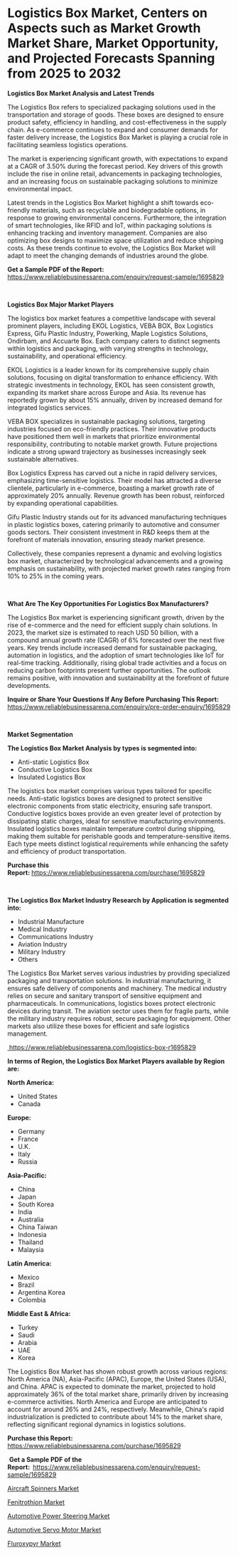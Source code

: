 <p><h1>Logistics Box Market, Centers on Aspects such as Market Growth Market Share, Market Opportunity, and Projected Forecasts Spanning from 2025 to 2032</h1></p><p><strong>Logistics Box Market Analysis and Latest Trends</strong></p>
<p><p>The Logistics Box refers to specialized packaging solutions used in the transportation and storage of goods. These boxes are designed to ensure product safety, efficiency in handling, and cost-effectiveness in the supply chain. As e-commerce continues to expand and consumer demands for faster delivery increase, the Logistics Box Market is playing a crucial role in facilitating seamless logistics operations.</p><p>The market is experiencing significant growth, with expectations to expand at a CAGR of 3.50% during the forecast period. Key drivers of this growth include the rise in online retail, advancements in packaging technologies, and an increasing focus on sustainable packaging solutions to minimize environmental impact. </p><p>Latest trends in the Logistics Box Market highlight a shift towards eco-friendly materials, such as recyclable and biodegradable options, in response to growing environmental concerns. Furthermore, the integration of smart technologies, like RFID and IoT, within packaging solutions is enhancing tracking and inventory management. Companies are also optimizing box designs to maximize space utilization and reduce shipping costs. As these trends continue to evolve, the Logistics Box Market will adapt to meet the changing demands of industries around the globe.</p></p>
<p><strong>Get a Sample PDF of the Report:&nbsp;</strong> <a href="https://www.reliablebusinessarena.com/enquiry/request-sample/1695829?utm_campaign=1943&utm_medium=2&utm_source=Github&utm_content=ia&utm_term=05022025&utm_id=logistics-box">https://www.reliablebusinessarena.com/enquiry/request-sample/1695829</a></p>
<p>&nbsp;</p>
<p><strong>Logistics Box Major Market Players</strong></p>
<p><p>The logistics box market features a competitive landscape with several prominent players, including EKOL Logistics, VEBA BOX, Box Logistics Express, Gifu Plastic Industry, Powerking, Maple Logistics Solutions, Ondirbam, and Accuarte Box. Each company caters to distinct segments within logistics and packaging, with varying strengths in technology, sustainability, and operational efficiency.</p><p>EKOL Logistics is a leader known for its comprehensive supply chain solutions, focusing on digital transformation to enhance efficiency. With strategic investments in technology, EKOL has seen consistent growth, expanding its market share across Europe and Asia. Its revenue has reportedly grown by about 15% annually, driven by increased demand for integrated logistics services.</p><p>VEBA BOX specializes in sustainable packaging solutions, targeting industries focused on eco-friendly practices. Their innovative products have positioned them well in markets that prioritize environmental responsibility, contributing to notable market growth. Future projections indicate a strong upward trajectory as businesses increasingly seek sustainable alternatives.</p><p>Box Logistics Express has carved out a niche in rapid delivery services, emphasizing time-sensitive logistics. Their model has attracted a diverse clientele, particularly in e-commerce, boasting a market growth rate of approximately 20% annually. Revenue growth has been robust, reinforced by expanding operational capabilities.</p><p>Gifu Plastic Industry stands out for its advanced manufacturing techniques in plastic logistics boxes, catering primarily to automotive and consumer goods sectors. Their consistent investment in R&D keeps them at the forefront of materials innovation, ensuring steady market presence.</p><p>Collectively, these companies represent a dynamic and evolving logistics box market, characterized by technological advancements and a growing emphasis on sustainability, with projected market growth rates ranging from 10% to 25% in the coming years.</p></p>
<p>&nbsp;</p>
<p><strong>What Are The Key Opportunities For Logistics Box Manufacturers?</strong></p>
<p><p>The Logistics Box market is experiencing significant growth, driven by the rise of e-commerce and the need for efficient supply chain solutions. In 2023, the market size is estimated to reach USD 50 billion, with a compound annual growth rate (CAGR) of 6% forecasted over the next five years. Key trends include increased demand for sustainable packaging, automation in logistics, and the adoption of smart technologies like IoT for real-time tracking. Additionally, rising global trade activities and a focus on reducing carbon footprints present further opportunities. The outlook remains positive, with innovation and sustainability at the forefront of future developments.</p></p>
<p><strong>Inquire or Share Your Questions If Any Before Purchasing This Report:</strong> <a href="https://www.reliablebusinessarena.com/enquiry/pre-order-enquiry/1695829?utm_campaign=1943&utm_medium=2&utm_source=Github&utm_content=ia&utm_term=05022025&utm_id=logistics-box">https://www.reliablebusinessarena.com/enquiry/pre-order-enquiry/1695829</a></p>
<p>&nbsp;</p>
<p><strong>Market Segmentation</strong></p>
<p><strong>The Logistics Box Market Analysis by types is segmented into:</strong></p>
<p><ul><li>Anti-static Logistics Box</li><li>Conductive Logistics Box</li><li>Insulated Logistics Box</li></ul></p>
<p><p>The logistics box market comprises various types tailored for specific needs. Anti-static logistics boxes are designed to protect sensitive electronic components from static electricity, ensuring safe transport. Conductive logistics boxes provide an even greater level of protection by dissipating static charges, ideal for sensitive manufacturing environments. Insulated logistics boxes maintain temperature control during shipping, making them suitable for perishable goods and temperature-sensitive items. Each type meets distinct logistical requirements while enhancing the safety and efficiency of product transportation.</p></p>
<p><strong>Purchase this Report:&nbsp;</strong><a href="https://www.reliablebusinessarena.com/purchase/1695829?utm_campaign=1943&utm_medium=2&utm_source=Github&utm_content=ia&utm_term=05022025&utm_id=logistics-box">https://www.reliablebusinessarena.com/purchase/1695829</a></p>
<p>&nbsp;</p>
<p><strong>The Logistics Box Market Industry Research by Application is segmented into:</strong></p>
<p><ul><li>Industrial Manufacture</li><li>Medical Industry</li><li>Communications Industry</li><li>Aviation Industry</li><li>Military Industry</li><li>Others</li></ul></p>
<p><p>The Logistics Box Market serves various industries by providing specialized packaging and transportation solutions. In industrial manufacturing, it ensures safe delivery of components and machinery. The medical industry relies on secure and sanitary transport of sensitive equipment and pharmaceuticals. In communications, logistics boxes protect electronic devices during transit. The aviation sector uses them for fragile parts, while the military industry requires robust, secure packaging for equipment. Other markets also utilize these boxes for efficient and safe logistics management.</p></p>
<p><a href="https://www.reliablebusinessarena.com/logistics-box-r1695829?utm_campaign=1943&utm_medium=2&utm_source=Github&utm_content=ia&utm_term=05022025&utm_id=logistics-box">&nbsp;https://www.reliablebusinessarena.com/logistics-box-r1695829</a></p>
<p><strong>In terms of Region, the Logistics Box Market Players available by Region are:</strong></p>
<p>
    <p> <strong> North America: </strong>
        <ul>
            <li>United States</li>
            <li>Canada</li>
        </ul>
        </p> 
    <p> <strong> Europe: </strong>
        <ul>
            <li>Germany</li>
            <li>France</li>
            <li>U.K.</li>
            <li>Italy</li>
            <li>Russia</li>
        </ul>
        </p> 
    <p> <strong> Asia-Pacific: </strong>
        <ul>
            <li>China</li>
            <li>Japan</li>
            <li>South Korea</li>
            <li>India</li>
            <li>Australia</li>
            <li>China Taiwan</li>
            <li>Indonesia</li>
            <li>Thailand</li>
            <li>Malaysia</li>
        </ul>
        </p> 
    <p> <strong> Latin America: </strong>
        <ul>
            <li>Mexico</li>
            <li>Brazil</li>
            <li>Argentina Korea</li>
            <li>Colombia</li>
        </ul>
        </p> 
    <p> <strong> Middle East & Africa: </strong>
        <ul>
            <li>Turkey</li>
            <li>Saudi</li>
            <li>Arabia</li>
            <li>UAE</li>
            <li>Korea</li>
        </ul>
    </p>
    </p>
<p><p>The Logistics Box Market has shown robust growth across various regions: North America (NA), Asia-Pacific (APAC), Europe, the United States (USA), and China. APAC is expected to dominate the market, projected to hold approximately 36% of the total market share, primarily driven by increasing e-commerce activities. North America and Europe are anticipated to account for around 26% and 24%, respectively. Meanwhile, China's rapid industrialization is predicted to contribute about 14% to the market share, reflecting significant regional dynamics in logistics solutions.</p></p>
<p><strong>Purchase this Report: </strong><a href="https://www.reliablebusinessarena.com/purchase/1695829?utm_campaign=1943&utm_medium=2&utm_source=Github&utm_content=ia&utm_term=05022025&utm_id=logistics-box">https://www.reliablebusinessarena.com/purchase/1695829</a></p>
<p>&nbsp;<strong>Get a Sample PDF of the Report:&nbsp;&nbsp;</strong><a href="https://www.reliablebusinessarena.com/enquiry/request-sample/1695829?utm_campaign=1943&utm_medium=2&utm_source=Github&utm_content=ia&utm_term=05022025&utm_id=logistics-box">https://www.reliablebusinessarena.com/enquiry/request-sample/1695829</a></p>
<p><strong></strong></p>
<p><p><a href="https://www.linkedin.com/pulse/future-revenue-demand-forecast-aircraft-spinners-industry-lkr8f?utm_campaign=1943&utm_medium=2&utm_source=Github&utm_content=ia&utm_term=05022025&utm_id=logistics-box">Aircraft Spinners Market</a></p><p><a href="https://www.linkedin.com/pulse/market-study-on111-cagr-forecast-from-2025-2032-offeringsignificant-pr4fe?utm_campaign=1943&utm_medium=2&utm_source=Github&utm_content=ia&utm_term=05022025&utm_id=logistics-box">Fenitrothion Market</a></p><p><a href="https://www.linkedin.com/pulse/comprehensive-evaluation-automotive-power-steering-market-atwhf?utm_campaign=1943&utm_medium=2&utm_source=Github&utm_content=ia&utm_term=05022025&utm_id=logistics-box">Automotive Power Steering Market</a></p><p><a href="https://www.linkedin.com/pulse/projected-market-expansion-automotive-servo-motor-13-cagr-z1axf?utm_campaign=1943&utm_medium=2&utm_source=Github&utm_content=ia&utm_term=05022025&utm_id=logistics-box">Automotive Servo Motor Market</a></p><p><a href="https://www.linkedin.com/pulse/market-dynamics-projected-growth-fluroxypyr-cagr-10-from-xxcfe?utm_campaign=1943&utm_medium=2&utm_source=Github&utm_content=ia&utm_term=05022025&utm_id=logistics-box">Fluroxypyr Market</a></p></p>